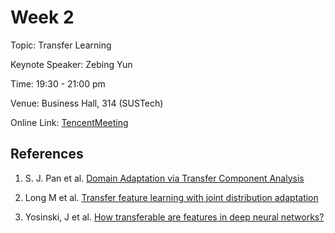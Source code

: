 # Week 2

Topic: Transfer Learning

Keynote Speaker: Zebing Yun

Time: 19:30 - 21:00 pm

Venue: Business Hall, 314 (SUSTech)

Online Link: [TencentMeeting](https://sustech.meeting.tencent.com/dm/rzsV1UdvWHtp)


## References

1. S. J. Pan et al. [Domain Adaptation via Transfer Component Analysis](https://cse.hkust.edu.hk/~jamesk/papers/tnn11.pdf)

2. Long M et al. [Transfer feature learning with joint distribution adaptation](https://ieeexplore.ieee.org/document/6751384)

3. Yosinski, J et al. [How transferable are features in deep neural networks?](https://arxiv.org/abs/1411.1792)